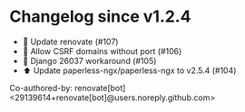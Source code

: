 # Changelog since v1.2.4
- 👷 Update renovate (#107) 
- 🔧 Allow CSRF domains without port (#106) 
- 🐛 Django 26037 workaround (#105) 
- ⬆️ Update paperless-ngx/paperless-ngx to v2.5.4 (#104)

Co-authored-by: renovate[bot] <29139614+renovate[bot]@users.noreply.github.com> 
